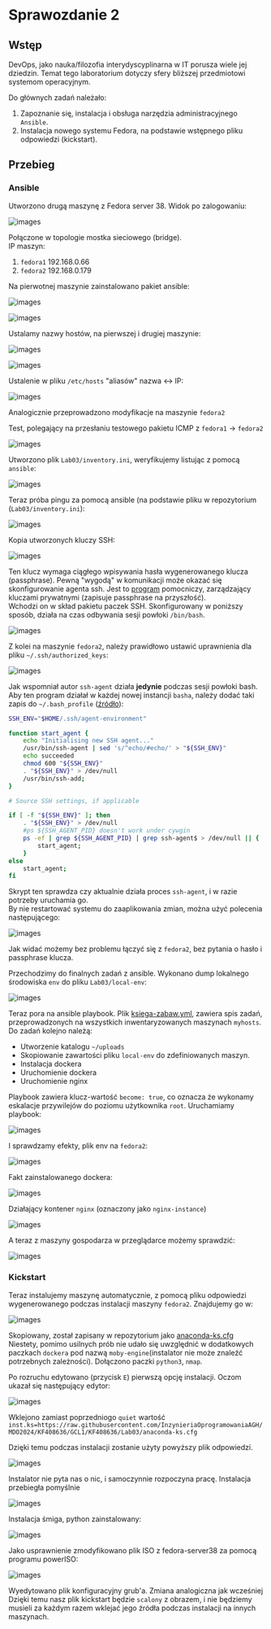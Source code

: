 # Sprawozdanie 2

## Wstęp

DevOps, jako nauka/filozofia interydyscyplinarna w IT porusza wiele jej dziedzin.
Temat tego laboratorium dotyczy sfery bliższej przedmiotowi systemom operacyjnym.
</br>

Do głównych zadań należało:

1. Zapoznanie się, instalacja i obsługa narzędzia administracyjnego `Ansible`.
2. Instalacja nowego systemu Fedora, na podstawie wstępnego pliku odpowiedzi (kickstart).

## Przebieg

### Ansible

Utworzono drugą maszynę z Fedora server 38. Widok po zalogowaniu:

![images](img/13-after-fresh-install.png)

Połączone w topologie mostka sieciowego (bridge).</br>
IP maszyn:

1. `fedora1` 192.168.0.66
2. `fedora2` 192.168.0.179


Na pierwotnej maszynie zainstalowano pakiet ansible:

![images](img/2-ansible-install.png)

![images](img/3-ansible-version.png)

Ustalamy nazwy hostów, na pierwszej i drugiej maszynie:

![images](img/4-hostnamectl-fedora1.png)

![images](img/14-hostnamectl-fedora2.png)

Ustalenie w pliku `/etc/hosts` "aliasów" nazwa <-> IP:

![images](img/15-etc-hosts.png)

Analogicznie przeprowadzono modyfikacje na maszynie `fedora2`</br>

Test, polegający na przesłaniu testowego pakietu ICMP z `fedora1` -> `fedora2`

![images](img/16-icmp-ping.png)

Utworzono plik `Lab03/inventory.ini`, weryfikujemy listując z pomocą `ansible`:

![images](img/5-ansible-lists.png)

Teraz próba pingu za pomocą ansible (na podstawie pliku w repozytorium (`Lab03/inventory.ini`):

![images](img/9-ansible-ping.png)

Kopia utworzonych kluczy SSH:

![images](img/7-add-key-ssh.png)

Ten klucz wymaga ciągłego wpisywania hasła wygenerowanego klucza (passphrase).
Pewną "wygodą" w komunikacji może okazać się skonfigurowanie agenta ssh. Jest to [program](https://www.ssh.com/academy/ssh/agent) pomocniczy, zarządzający kluczami prywatnymi (zapisuje passphrase na przyszłość).</br>
Wchodzi on w skład pakietu paczek SSH. Skonfigurowany w poniższy sposób, działa na czas odbywania sesji powłoki `/bin/bash`.

![images](img/8-ssh-agent.png)

Z kolei na maszynie `fedora2`, należy prawidłowo ustawić uprawnienia dla pliku `~/.ssh/authorized_keys`:

![images](img/6-fedora2-authorized_keys.png)

Jak wspomniał autor `ssh-agent` działa **jedynie** podczas sesji powłoki bash. Aby ten program działał w każdej nowej instancji `basha`, należy dodać taki zapis do `~/.bash_profile` ([źródło](https://stackoverflow.com/a/18915067)):

```bash
SSH_ENV="$HOME/.ssh/agent-environment"

function start_agent {
    echo "Initialising new SSH agent..."
    /usr/bin/ssh-agent | sed 's/^echo/#echo/' > "${SSH_ENV}"
    echo succeeded
    chmod 600 "${SSH_ENV}"
    . "${SSH_ENV}" > /dev/null
    /usr/bin/ssh-add;
}

# Source SSH settings, if applicable

if [ -f "${SSH_ENV}" ]; then
    . "${SSH_ENV}" > /dev/null
    #ps ${SSH_AGENT_PID} doesn't work under cywgin
    ps -ef | grep ${SSH_AGENT_PID} | grep ssh-agent$ > /dev/null || {
        start_agent;
    }
else
    start_agent;
fi
```

Skrypt ten sprawdza czy aktualnie działa proces `ssh-agent`, i w razie potrzeby uruchamia go.</br>
By nie restartować systemu do zaaplikowania zmian, można użyć polecenia następującego:

![images](img/17-ssh-agent-source.png)

Jak widać możemy bez problemu łączyć się z `fedora2`, bez pytania o hasło i passphrase klucza.</br>

Przechodzimy do finalnych zadań z ansible. Wykonano dump lokalnego środowiska `env` do pliku `Lab03/local-env`:

![images](img/18-local-env-dump.png)

Teraz pora na ansible playbook. Plik [ksiega-zabaw.yml](ksiega-zabaw.yml), zawiera spis zadań, przeprowadzonych na wszystkich inwentaryzowanych maszynach `myhosts`. Do zadań kolejno należą:

- Utworzenie katalogu `~/uploads`
- Skopiowanie zawartości pliku `local-env` do zdefiniowanych maszyn.
- Instalacja dockera
- Uruchomienie dockera
- Uruchomienie nginx

Playbook zawiera klucz-wartość `become: true`, co oznacza że wykonamy eskalacje przywilejów do poziomu użytkownika `root`.
Uruchamiamy playbook:

![images](img/19-ansible-run-playbook.png)

I sprawdzamy efekty, plik env na `fedora2`:

![images](img/20-fedora2-env.png)

Fakt zainstalowanego dockera:

![images](img/21-fedora2-docker-version.png)

Działający kontener `nginx` (oznaczony jako `nginx-instance`)

![images](img/22-fedora2-nginx-works.png)

A teraz z maszyny gospodarza w przeglądarce możemy sprawdzić:

![images](img/23-fedora2-nginx-works-browser.png)

### Kickstart

Teraz instalujemy maszynę automatycznie, z pomocą pliku odpowiedzi wygenerowanego podczas instalacji maszyny `fedora2`. Znajdujemy go w:

![images](img/11-fedora2-anaconda.cfg-copy.png)

Skopiowany, został zapisany w repozytorium jako [anaconda-ks.cfg](anaconda-ks.cfg)
Niestety, pomimo usilnych prób nie udało się uwzględnić w dodatkowych paczkach `dockera` pod nazwą `moby-engine`(instalator nie może znaleźć potrzebnych zależności). Dołączono paczki `python3`, `nmap`.

Po rozruchu edytowano (przycisk `E`) pierwszą opcję instalacji. Oczom ukazał się następujący edytor:

![images](img/12-installation-based-answer-file.png)

Wklejono zamiast poprzedniogo `quiet` wartość `inst.ks=https://raw.githubusercontent.com/InzynieriaOprogramowaniaAGH/MDO2024/KF408636/GCL1/KF408636/Lab03/anaconda-ks.cfg`

Dzięki temu podczas instalacji zostanie użyty powyższy plik odpowiedzi.

![images](img/24-fedora-installation.png)

Instalator nie pyta nas o nic, i samoczynnie rozpoczyna pracę. Instalacja przebiegła pomyślnie

![images](img/25-fedora-installation-result.png)

Instalacja śmiga, python zainstalowany:

![images](img/26-python-installed.png)

Jako usprawnienie zmodyfikowano plik ISO z fedora-server38 za pomocą programu powerISO:

![images](img/27-iso-edit.png)

Wyedytowano plik konfiguracyjny grub'a. Zmiana analogiczna jak wcześniej
Dzięki temu nasz plik kickstart będzie `scalony` z obrazem, i nie będziemy musieli za każdym razem wklejać jego źródła podczas instalacji na innych maszynach.
